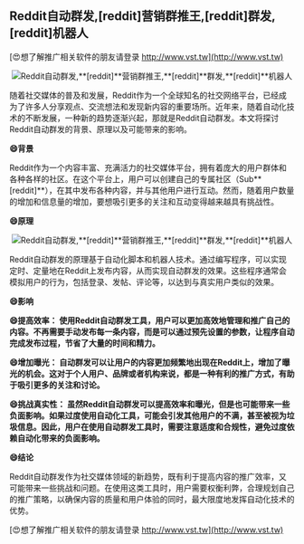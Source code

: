## **Reddit自动群发,**[reddit]**营销群推王,**[reddit]**群发,**[reddit]**机器人**

[😍想了解推广相关软件的朋友请登录 http://www.vst.tw](http://www.vst.tw)

 <center><img src="https://vst.tw/MP4/tuiguang/png/7.png" alt="Reddit自动群发,**[reddit]**营销群推王,**[reddit]**群发,**[reddit]**机器人"></center>

随着社交媒体的普及和发展，Reddit作为一个全球知名的社交网络平台，已经成为了许多人分享观点、交流想法和发现新内容的重要场所。近年来，随着自动化技术的不断发展，一种新的趋势逐渐兴起，那就是Reddit自动群发。本文将探讨Reddit自动群发的背景、原理以及可能带来的影响。

**😄背景**

Reddit作为一个内容丰富、充满活力的社交媒体平台，拥有着庞大的用户群体和各种各样的社区。在这个平台上，用户可以创建自己的专属社区（Sub**[reddit]**），在其中发布各种内容，并与其他用户进行互动。然而，随着用户数量的增加和信息量的增加，要想吸引更多的关注和互动变得越来越具有挑战性。

**😄原理**

 <center><img src="https://vst.tw/MP4/tuiguang/png/6.png" alt="Reddit自动群发,**[reddit]**营销群推王,**[reddit]**群发,**[reddit]**机器人"></center>

Reddit自动群发的原理基于自动化脚本和机器人技术。通过编写程序，可以实现定时、定量地在Reddit上发布内容，从而实现自动群发的效果。这些程序通常会模拟用户的行为，包括登录、发帖、评论等，以达到与真实用户类似的效果。

**😄影响**

**😄提高效率： 使用Reddit自动群发工具，用户可以更加高效地管理和推广自己的内容。不再需要手动发布每一条内容，而是可以通过预先设置的参数，让程序自动完成发布过程，节省了大量的时间和精力。**

**😄增加曝光： 自动群发可以让用户的内容更加频繁地出现在Reddit上，增加了曝光的机会。这对于个人用户、品牌或者机构来说，都是一种有利的推广方式，有助于吸引更多的关注和讨论。**

**😄挑战真实性： 虽然Reddit自动群发可以提高效率和曝光，但是也可能带来一些负面影响。如果过度使用自动化工具，可能会引发其他用户的不满，甚至被视为垃圾信息。因此，用户在使用自动群发工具时，需要注意适度和合规性，避免过度依赖自动化带来的负面影响。**

**😄结论**

Reddit自动群发作为社交媒体领域的新趋势，既有利于提高内容的推广效率，又可能带来一些挑战和问题。在使用这类工具时，用户需要权衡利弊，合理规划自己的推广策略，以确保内容的质量和用户体验的同时，最大限度地发挥自动化技术的优势。

[😍想了解推广相关软件的朋友请登录 http://www.vst.tw](http://www.vst.tw)



